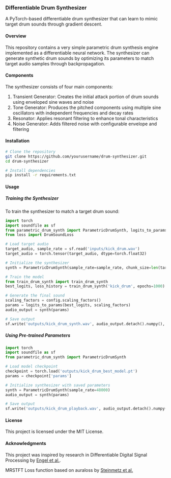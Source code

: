 ### Differentiable Drum Synthesizer

A PyTorch-based differentiable drum synthesizer that can learn to mimic target drum sounds through gradient descent.

#### Overview
This repository contains a very simple parametric drum synthesis engine implemented as a differentiable neural network. 
The synthesizer can generate synthetic drum sounds by optimizing its parameters to match target audio samples through backpropagation.

#### Components
The synthesizer consists of four main components:

1. Transient Generator: Creates the initial attack portion of drum sounds using enveloped sine waves and noise
2. Tone Generator: Produces the pitched components using multiple sine oscillators with independent frequencies and decay rates
3. Resonator: Applies resonant filtering to enhance tonal characteristics
4. Noise Generator: Adds filtered noise with configurable envelope and filtering

#### Installation

```bash
# Clone the repository
git clone https://github.com/yourusername/drum-synthesizer.git
cd drum-synthesizer

# Install dependencies
pip install -r requirements.txt
```

#### Usage
##### Training the Synthesizer
To train the synthesizer to match a target drum sound:

```python
import torch
import soundfile as sf
from parametric_drum_synth import ParametricDrumSynth, logits_to_params
from loss import DrumSoundLoss

# Load target audio
target_audio, sample_rate = sf.read('inputs/kick_drum.wav')
target_audio = torch.tensor(target_audio, dtype=torch.float32)

# Initialize the synthesizer
synth = ParametricDrumSynth(sample_rate=sample_rate, chunk_size=len(target_audio))

# Train the model
from train_drum_synth import train_drum_synth
best_logits, loss_history = train_drum_synth('kick_drum', epochs=1000)

# Generate the final sound
scaling_factors = config.scaling_factors()
params = logits_to_params(best_logits, scaling_factors)
audio_output = synth(params)

# Save output
sf.write('outputs/kick_drum_synth.wav', audio_output.detach().numpy(), sample_rate)
```

##### Using Pre-trained Parameters

```python 
import torch
import soundfile as sf
from parametric_drum_synth import ParametricDrumSynth

# Load model checkpoint
checkpoint = torch.load('outputs/kick_drum_best_model.pt')
params = checkpoint['params']

# Initialize synthesizer with saved parameters
synth = ParametricDrumSynth(sample_rate=48000)
audio_output = synth(params)

# Save output
sf.write('outputs/kick_drum_playback.wav', audio_output.detach().numpy(), 48000)
```

#### License
This project is licensed under the MIT License.

#### Acknowledgments
This project was inspired by research in Differentiable Digital Signal Processing by [Engel et al.](https://arxiv.org/abs/2001.04643).

MRSTFT Loss function based on auraloss by [Steinmetz et al.](https://static1.squarespace.com/static/5554d97de4b0ee3b50a3ad52/t/5fb1e9031c7089551a30c2e4/1605495044128/DMRN15__auraloss__Audio_focused_loss_functions_in_PyTorch.pdf)